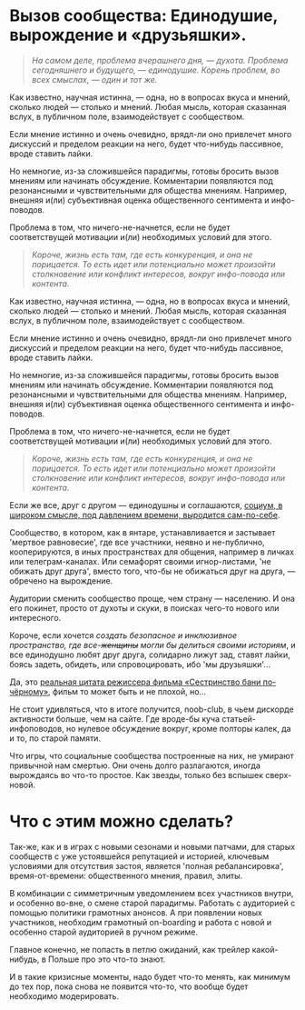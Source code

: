 # Вызов сообщества: Единодушие, вырождение и «друзьяшки».

> *На самом деле, проблема вчерашнего дня, — духота.
Проблема сегодняшнего и будущего, — единодушие.
Корень проблем, во всех смыслах, — один и тот же.*

Как известно, научная истинна, — одна, но в вопросах вкуса и мнений, сколько людей — столько и мнений. Любая мысль, которая сказанная вслух, в публичном поле, взаимодействует с сообществом.

Если мнение истинно и очень очевидно, врядл-ли оно привлечет много дискуссий и пределом реакции на него, будет что-нибудь пассивное, вроде ставить лайки.

Но немногие, из-за сложившейся парадигмы, готовы бросить вызов мнениям или начинать обсуждение. Комментарии появляются под резонансными и чувствительными для общества мнениям. Например, внешняя и(ли) субъективная оценка общественного сентимента и инфо-поводов.

Проблема в том, что ничего-не-начнется, если не будет соответствущей мотивации и(ли) необходимых условий для этого. 

> *Короче, жизнь есть там, где есть конкуренция, и она не порицается. То есть идет или потенциально может произойти столкновение или конфликт интересов, вокруг инфо-повода или контента.*

Как известно, научная истинна, — одна, но в вопросах вкуса и мнений, сколько людей — столько и мнений. Любая мысль, которая сказанная вслух, в публичном поле, взаимодействует с сообществом.

Если мнение истинно и очень очевидно, врядл-ли оно привлечет много дискуссий и пределом реакции на него, будет что-нибудь пассивное, вроде ставить лайки.

Но немногие, из-за сложившейся парадигмы, готовы бросить вызов мнениям или начинать обсуждение. Комментарии появляются под резонансными и чувствительными для общества мнениям. Например, внешняя и(ли) субъективная оценка общественного сентимента и инфо-поводов.

Проблема в том, что ничего-не-начнется, если не будет соответствущей мотивации и(ли) необходимых условий для этого.

> *Короче, жизнь есть там, где есть конкуренция, и она не порицается. То есть идет или потенциально может произойти столкновение или конфликт интересов, вокруг инфо-повода или контента.*

Если же все, друг с другом — единодушны и соглашаются, [социум, в широком смысле, под давлением времени, выродится сам-по-себе](https://www.youtube.com/watch?v=AB0yZBVoSN4).

Сообщество, в котором, как в янтаре, устанавливается и застывает 'мертвое равновесие', где все участники, неявно и не-публично, кооперируются, в иных пространствах для общения, например в личках или телеграм-каналах. Или семафорят своими игнор-листами, 'не обижать друг друга', вместо того, что-бы не обижаться друг на друга, — обречено на вырождение.

Аудитории сменить сообщество проще, чем страну — населению.
И она его покинет, просто от духоты и скуки, в поисках чего-то нового или интересного.

Короче, если хочется *создать безопасное и инклюзивное пространство, где все-~~женщины~~ могли бы делиться своими историям*, и все единодушно любят друг друга, солидарно лижут зад, ставят лайки, боясь задеть, обидеть, или спровоцировать, ибо 'мы друзьяшки'...

Да, это [реальная цитата режиссера фильма «Сестринство бани по-чёрному»](https://ru.wikipedia.org/wiki/Сестринство_бани_по-чёрному), фильм то может быть и не плохой, но...

Не стоит удивляться, что в итоге получится, noob-club, в чьем дискорде активности больше, чем на сайте. Где вроде-бы куча статьей-инфоповодов, но нулевое обсуждение вокруг, кроме полторы калек, да и то, по старой памяти.

Что игры, что социальные сообщества построенные на них, не умирают привычной нам смертью. Они очень долго разлагаются, иногда вырождаясь во что-то простое. Как звезды, только без вспышек сверх-новой.

# Что с этим можно сделать?

Так-же, как и в играх с новыми сезонами и новыми патчами, для старых сообществ с уже устоявшейся репутацией и историей, ключевым условиями для отсутствия застоя, является 'полная ребалансировка', время-от-времени: общественного мнения, правил, элиты. 

В комбинации с симметричным уведомлением всех участников внутри, и особенно во-вне, о смене старой парадигмы. Работать с аудиторией с помощью политики грамотных анонсов. А при появлении новых участников, необходим грамотный on-boarding и работа с новой и особенно старой аудиторией в ручном режиме.

Главное конечно, не попасть в петлю ожиданий, как трейлер какой-нибудь, в Польше про это что-то знают.

И в такие кризисные моменты, надо будет что-то менять, как минимум до тех пор, пока снова не появится что-то, что вообще будет необходимо модерировать.


